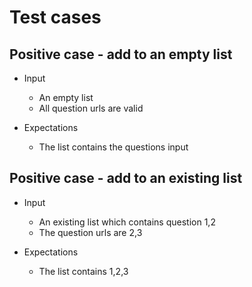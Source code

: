 # Test cases


## Positive case - add to an empty list

* Input
  * An empty list
  * All question urls are valid

* Expectations
  * The list contains the questions input

## Positive case - add to an existing list

* Input
  * An existing list which contains question 1,2
  * The question urls are 2,3

* Expectations
  * The list contains 1,2,3